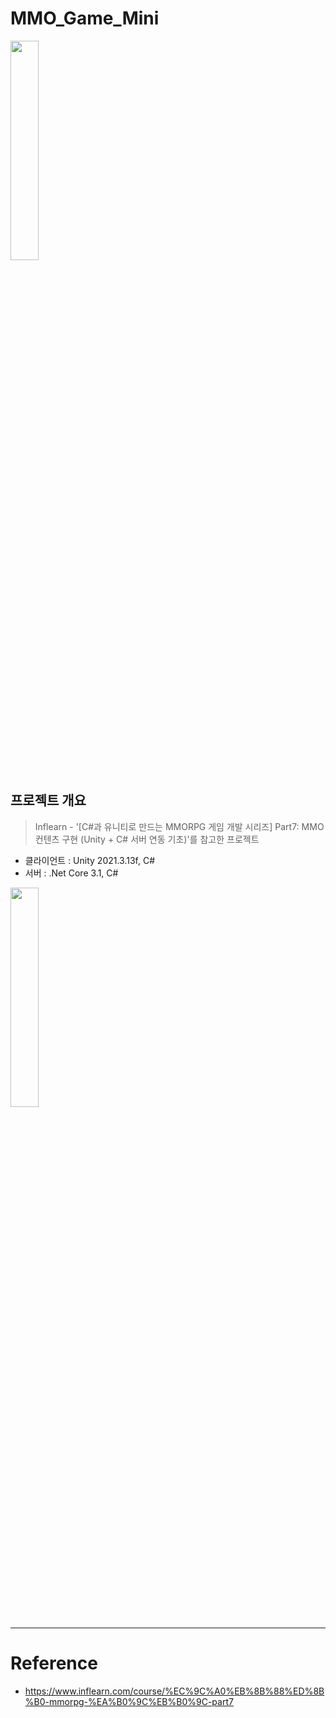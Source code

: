 # MMO_Game_Mini
<img src="https://user-images.githubusercontent.com/89140546/196993973-edf8ccc7-fd09-49d2-ae72-1b1416bae3e2.png" width="30%" height="30%">

## 프로젝트 개요
> Inflearn - '[C#과 유니티로 만드는 MMORPG 게임 개발 시리즈] Part7: MMO 컨텐츠 구현 (Unity + C# 서버 연동 기초)'를 참고한 프로젝트

* 클라이언트 : Unity 2021.3.13f, C#
* 서버 : .Net Core 3.1, C#


<img src="https://user-images.githubusercontent.com/89140546/202850423-ee8fd97c-ebb1-4f02-af5b-4a76b642726b.gif" width="30%" height="30%">

---

# Reference
* https://www.inflearn.com/course/%EC%9C%A0%EB%8B%88%ED%8B%B0-mmorpg-%EA%B0%9C%EB%B0%9C-part7
